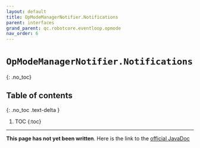 ```yaml
---
layout: default
title: OpModeManagerNotifier.Notifications
parent: interfaces
grand_parent: qc.robotcore.eventloop.opmode
nav_order: 6
---
```

# `OpModeManagerNotifier.Notifications`
{: .no_toc}

## Table of contents
{: .no_toc .text-delta }

1. TOC
{:toc}
---
**This page has not yet been written**. Here is the link to the [official JavaDoc](https://ftctechnh.github.io/ftc_app/doc/javadoc/com/qualcomm/robotcore/eventloop/opmode/OpModeManagerNotifier.Notifications.html)
        